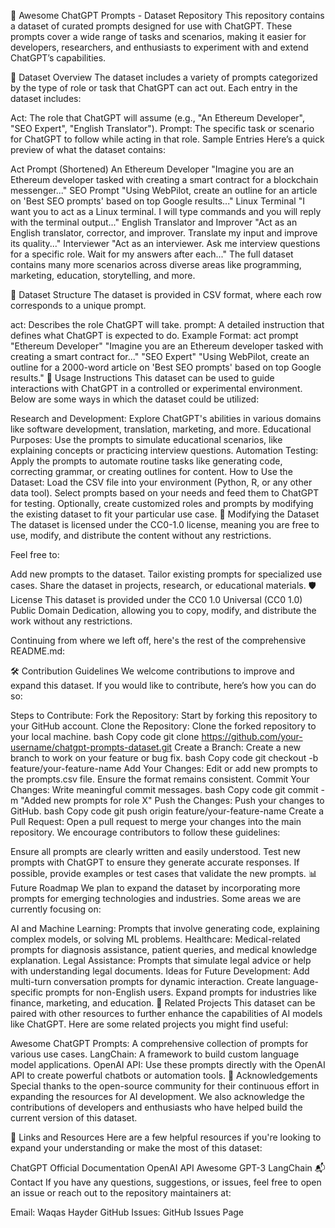 🧠 Awesome ChatGPT Prompts - Dataset Repository
This repository contains a dataset of curated prompts designed for use with ChatGPT. These prompts cover a wide range of tasks and scenarios, making it easier for developers, researchers, and enthusiasts to experiment with and extend ChatGPT’s capabilities.

📑 Dataset Overview
The dataset includes a variety of prompts categorized by the type of role or task that ChatGPT can act out. Each entry in the dataset includes:

Act: The role that ChatGPT will assume (e.g., "An Ethereum Developer", "SEO Expert", "English Translator").
Prompt: The specific task or scenario for ChatGPT to follow while acting in that role.
Sample Entries
Here’s a quick preview of what the dataset contains:

Act	Prompt (Shortened)
An Ethereum Developer	"Imagine you are an Ethereum developer tasked with creating a smart contract for a blockchain messenger..."
SEO Prompt	"Using WebPilot, create an outline for an article on 'Best SEO prompts' based on top Google results..."
Linux Terminal	"I want you to act as a Linux terminal. I will type commands and you will reply with the terminal output..."
English Translator and Improver	"Act as an English translator, corrector, and improver. Translate my input and improve its quality..."
Interviewer	"Act as an interviewer. Ask me interview questions for a specific role. Wait for my answers after each..."
The full dataset contains many more scenarios across diverse areas like programming, marketing, education, storytelling, and more.

📂 Dataset Structure
The dataset is provided in CSV format, where each row corresponds to a unique prompt.

act: Describes the role ChatGPT will take.
prompt: A detailed instruction that defines what ChatGPT is expected to do.
Example Format:
act	prompt
"Ethereum Developer"	"Imagine you are an Ethereum developer tasked with creating a smart contract for..."
"SEO Expert"	"Using WebPilot, create an outline for a 2000-word article on 'Best SEO prompts' based on top Google results."
🚀 Usage Instructions
This dataset can be used to guide interactions with ChatGPT in a controlled or experimental environment. Below are some ways in which the dataset could be utilized:

Research and Development: Explore ChatGPT's abilities in various domains like software development, translation, marketing, and more.
Educational Purposes: Use the prompts to simulate educational scenarios, like explaining concepts or practicing interview questions.
Automation Testing: Apply the prompts to automate routine tasks like generating code, correcting grammar, or creating outlines for content.
How to Use the Dataset:
Load the CSV file into your environment (Python, R, or any other data tool).
Select prompts based on your needs and feed them to ChatGPT for testing.
Optionally, create customized roles and prompts by modifying the existing dataset to fit your particular use case.
🔧 Modifying the Dataset
The dataset is licensed under the CC0-1.0 license, meaning you are free to use, modify, and distribute the content without any restrictions.

Feel free to:

Add new prompts to the dataset.
Tailor existing prompts for specialized use cases.
Share the dataset in projects, research, or educational materials.
🛡️ License
This dataset is provided under the CC0 1.0 Universal (CC0 1.0) Public Domain Dedication, allowing you to copy, modify, and distribute the work without any restrictions.



Continuing from where we left off, here's the rest of the comprehensive README.md:

🛠️ Contribution Guidelines
We welcome contributions to improve and expand this dataset. If you would like to contribute, here’s how you can do so:

Steps to Contribute:
Fork the Repository: Start by forking this repository to your GitHub account.
Clone the Repository: Clone the forked repository to your local machine.
bash
Copy code
git clone https://github.com/your-username/chatgpt-prompts-dataset.git
Create a Branch: Create a new branch to work on your feature or bug fix.
bash
Copy code
git checkout -b feature/your-feature-name
Add Your Changes: Edit or add new prompts to the prompts.csv file. Ensure the format remains consistent.
Commit Your Changes: Write meaningful commit messages.
bash
Copy code
git commit -m "Added new prompts for role X"
Push the Changes: Push your changes to GitHub.
bash
Copy code
git push origin feature/your-feature-name
Create a Pull Request: Open a pull request to merge your changes into the main repository.
We encourage contributors to follow these guidelines:

Ensure all prompts are clearly written and easily understood.
Test new prompts with ChatGPT to ensure they generate accurate responses.
If possible, provide examples or test cases that validate the new prompts.
📊 Future Roadmap
We plan to expand the dataset by incorporating more prompts for emerging technologies and industries. Some areas we are currently focusing on:

AI and Machine Learning: Prompts that involve generating code, explaining complex models, or solving ML problems.
Healthcare: Medical-related prompts for diagnosis assistance, patient queries, and medical knowledge explanation.
Legal Assistance: Prompts that simulate legal advice or help with understanding legal documents.
Ideas for Future Development:
Add multi-turn conversation prompts for dynamic interaction.
Create language-specific prompts for non-English users.
Expand prompts for industries like finance, marketing, and education.
🤖 Related Projects
This dataset can be paired with other resources to further enhance the capabilities of AI models like ChatGPT. Here are some related projects you might find useful:

Awesome ChatGPT Prompts: A comprehensive collection of prompts for various use cases.
LangChain: A framework to build custom language model applications.
OpenAI API: Use these prompts directly with the OpenAI API to create powerful chatbots or automation tools.
🌟 Acknowledgements
Special thanks to the open-source community for their continuous effort in expanding the resources for AI development. We also acknowledge the contributions of developers and enthusiasts who have helped build the current version of this dataset.

🔗 Links and Resources
Here are a few helpful resources if you're looking to expand your understanding or make the most of this dataset:

ChatGPT Official Documentation
OpenAI API
Awesome GPT-3
LangChain
📬 Contact
If you have any questions, suggestions, or issues, feel free to open an issue or reach out to the repository maintainers at:

Email: Waqas Hayder
GitHub Issues: GitHub Issues Page
